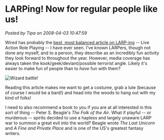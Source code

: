 # LARPing! Now for regular people like us!

*Posted by Tipa on 2008-04-03 10:47:59*

Wired has probably the [best, most balanced article on LARP-ing](http://www.wired.com/culture/lifestyle/multimedia/2008/03/gallery_larping) -- Live Action Role Playing -- I have ever seen. I've known LARPers, though not done any myself, and to a person, they describe as an incredibly fun activity they look forward to throughout the year. However, media coverage has always taken the kook/geek/deviant/possible terrorist angle. Likely it's easier to make fun of people than to *have* fun with them?

![Wizard battle!](http://www.wired.com/images/slideshow/2008/03/gallery_larping/4.jpg)

Reading this article makes me want to get a costume, grab a lute (because of course I would be a bard!) and head into the woods to hang out with my kind of folks!

I need to also recommend a book to you if you are at all interested in this sort of thing -- Peter S. Beagle's *The Folk of the Air*. What if playful -- or murderous -- spirits decided to use a hapless and largely unaware LARP war to summon a great evil into the world? Beagle wrote *The Last Unicorn* and *A Fine and Private Place* and is one of the US's greatest fantasy writers.

